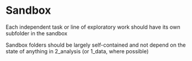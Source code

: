 # Sandbox 

Each independent task or line of exploratory work should have its own subfolder in the sandbox
 
Sandbox folders should be largely self-contained and not depend on the state of anything in 2_analysis (or 1_data, where possible)